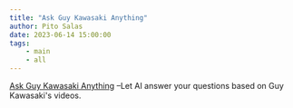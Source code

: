 ```yaml
---
title: "Ask Guy Kawasaki Anything"
author: Pito Salas
date: 2023-06-14 15:00:00
tags:
    - main
    - all
---
```



[ Ask Guy Kawasaki Anything](< https://www.kawasakigpt.com/>) –Let AI answer
your questions based on Guy Kawasaki's videos.


